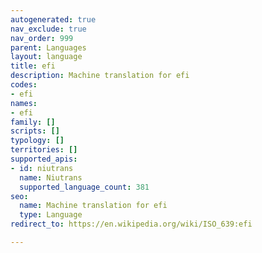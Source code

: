 ```yaml
---
autogenerated: true
nav_exclude: true
nav_order: 999
parent: Languages
layout: language
title: efi
description: Machine translation for efi
codes:
- efi
names:
- efi
family: []
scripts: []
typology: []
territories: []
supported_apis:
- id: niutrans
  name: Niutrans
  supported_language_count: 381
seo:
  name: Machine translation for efi
  type: Language
redirect_to: https://en.wikipedia.org/wiki/ISO_639:efi

---
```



